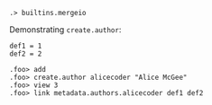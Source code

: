 ```ucm:hide
.> builtins.mergeio
```

Demonstrating `create.author`:

```unison:hide
def1 = 1
def2 = 2
```

```ucm
.foo> add
.foo> create.author alicecoder "Alice McGee"
.foo> view 3
.foo> link metadata.authors.alicecoder def1 def2
```
